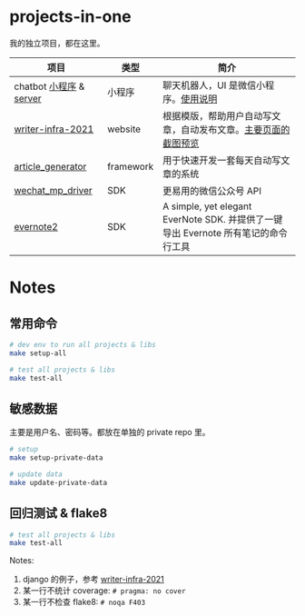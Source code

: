 # projects-in-one

我的独立项目，都在这里。

| 项目 | 类型 | 简介 |
| --- | --- | --- |
| chatbot [小程序](projects/miniapp-chatbot/) & [server](projects/chatbot-server/)  | 小程序 | 聊天机器人，UI 是微信小程序。[使用说明](versions-preview/chatbot)
| [writer-infra-2021](projects/writer-infra-2021/) | website | 根据模版，帮助用户自动写文章，自动发布文章。[主要页面的截图预览](versions-preview/writer-infra-2021/) |
| [article_generator](projects/article_generator/) | framework | 用于快速开发一套每天自动写文章的系统 |
| [wechat_mp_driver](projects/wechat_mp_driver/) | SDK | 更易用的微信公众号 API |
| [evernote2](projects/evernote2/) | SDK | A simple, yet elegant EverNote SDK. 并提供了一键导出 Evernote 所有笔记的命令行工具 |

# Notes

## 常用命令

```bash
# dev env to run all projects & libs
make setup-all

# test all projects & libs
make test-all
```

## 敏感数据

主要是用户名、密码等。都放在单独的 private repo 里。

```bash
# setup
make setup-private-data

# update data
make update-private-data
```

## 回归测试 & flake8

```bash
# test all projects & libs
make test-all
```

Notes:

1. django 的例子，参考 [writer-infra-2021](projects/writer-infra-2021/)
2. 某一行不统计 coverage: `# pragma: no cover`
3. 某一行不检查 flake8: `# noqa F403`
